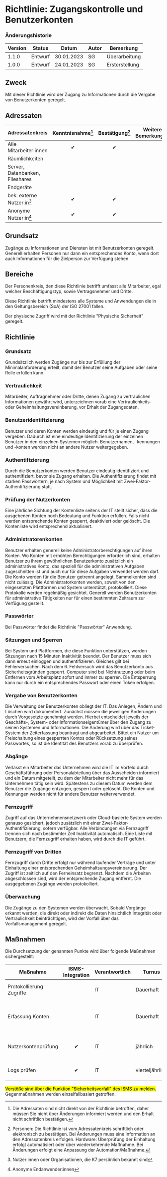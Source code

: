 # Richtlinie: Zugangskontrolle und Benutzerkonten

### Änderungshistorie

| Version | Status  | Datum      | Autor | Bemerkung      |
| ------- | ------- | ---------- | ----- | -------------- |
| 1.1.0   | Entwurf | 30.01.2023 | SG    | Überarbeitung  |
| 1.0.0   | Entwurf | 24.01.2023 | SG    | Ersterstellung |

## Zweck

Mit dieser Richtlinie wird der Zugang zu Informationen durch die Vergabe von Benutzerkonten geregelt.

## Adressaten

| Adressatenkreis                 | Kenntnisnahme[^3] | Bestätigung[^4] | Weitere Bemerkungen |
| ------------------------------- | :---------------: | :-------------: | ------------------- |
| Alle Mitarbeiter:innen          |         ✔         |        ✔        |                     |
| Räumlichkeiten                  |                   |                 |                     |
| Server, Datenbanken, Fileshares |                   |                 |                     |
| Endgeräte                       |                   |                 |                     |
| bek. externe Nutzer:in[^1]      |         ✔         |        ✔        |                     |
| Anonyme Nutzer:in[^2]           |         ✔         |        ✔        |                     |

[^1]: Nutzer:innen oder Organisationen, die K7 persönlich bekannt sind
[^2]: Anonyme Endanwender:innen
[^3]: Die Adressaten sind nicht direkt von der Richtlinie betroffen, daher müssen Sie nicht über Änderungen informiert werden und den Erhalt nicht schriftlich bestätigen.
[^4]: Personen: Die Richtlinie ist vom Adressatenkreis schriftlich oder elektronisch zu bestätigen. Bei Änderungen muss eine Information an den Adressatenkreis erfolgen. Hardware: Überprüfung der Einhaltung erfolgt automatisiert oder über wiederkehrende Maßnahme. Bei Änderungen erfolgt eine Anpassung der Automation/Maßnahme.

## Grundsatz

Zugänge zu Informationen und Diensten ist mit Benutzerkonten geregelt. Generell erhalten Personen nur dann ein entsprechendes Konto, wenn dort auch Informationen für die Zielperson zur Verfügung stehen.

## Bereiche

Der Personenkreis, den diese Richtlinie betrifft umfasst alle Mitarbeiter, egal welcher Beschäftigungstyp, sowie Vertragsnehmer und Dritte.

Diese Richtlinie betrifft mindestens alle Systeme und Anwendungen die in den Geltungsbereich (SoA) der ISO 27001 fallen.

Der physische Zugriff wird mit der Richtlinie "Physische Sicherheit" geregelt.

## Richtlinie

### Grundsatz

Grundsätzlich werden Zugänge nur bis zur Erfüllung der Minimalanforderung erteilt, damit der Benutzer seine Aufgaben oder seine Rolle erfüllen kann.

### Vertraulichkeit

Mitarbeiter, Auftragnehmer oder Dritte, denen Zugang zu vertraulichen Informationen gewährt wird, unterzeichnen vorab eine Vertraulichkeits- oder Geheimhaltungsvereinbarung, vor Erhalt der Zugangsdaten.

### Benutzeridentifizierung

Benutzer und deren Konten werden eindeutig und für je einen Zugang vergeben. Dadurch ist eine eindeutige Identifizierung der einzelnen Benutzer in den einzelnen Systemen möglich.
Benutzernamen, -kennungen und -konten werden nicht an andere Nutzer weitergegeben.

### Authentifizierung

Durch die Benutzerkonten werden Benutzer eindeutig identifiziert und authentifiziert, bevor sie Zugang erhalten. Die Authentifizierung findet mit starken Passwörtern, je nach System und Möglichkeit mit Zwei-Faktor-Authentifizierung statt.

### Prüfung der Nutzerkonten

Eine jährliche Sichtung der Kontenliste seitens der IT stellt sicher, dass die ausgebenen Konten noch Bedeutung und Funktion erfüllen.
Falls nicht werden entsprechende Konten gesperrt, deaktiviert oder gelöscht. Die Kontenliste wird entsprechend aktualisiert.

### Administratorenkonten

Benutzer erhalten generell keine Administratorberechtigungen auf ihren Konten.
Wo Konten mit erhöhten Berechtigungen erforderlich sind, erhalten Benutzer zu ihrem gewöhnlichen Benutzerkonto zusätzlich ein administratives Konto, das speziell für die administrativen Aufgaben zugeschnitten ist und auch nur für diese Aufgaben verwendet werden darf.
Die Konto werden für die Benutzer getrennt angelegt, Sammelkonten sind nicht zulässig.
Die Administratorkonten werden, soweit von den eingesetzten Plattformen und System unterstützt, protokolliert. Diese Protokolle werden regelmäßig gesichtet.
Generell werden Benutzerkonten für administrative Tätigkeiten nur für einen bestimmten Zeitraum zur Verfügung gestellt.

### Passwörter

Bei Passwörter findet die Richtlinie "Passwörter" Anwendung.

### Sitzungen und Sperren

Bei System und Plattformen, die diese Funktion unterstützen, werden Sitzungen nach 15 Minuten Inaktivität beendet. Der Benutzer muss sich dann erneut einloggen und authentifizieren.
Gleiches gilt bei Fehlerversuchen. Nach dem 6. Fehlversuch wird das Benutzerkonto aus Sicherheitsgründen gesperrt.
Computer sind bei Nichtnutzung oder beim Entfernen vom Arbeitsplatz sofort und immer zu sperren. Die Entsperrung kann nur durch ein entsprechendes Passwort oder einen Token erfolgen.

### Vergabe von Benutzerkonten

Die Verwaltung der Benutzerkonten obliegt der IT. Das Anlegen, Ändern und Löschen wird dokumentiert.
Zunächst müssen die jeweiligen Änderungen durch Vorgesetzte genehmigt werden. Hierbei entscheidet jeweils der Geschäfts-, System- oder Informationseigentümer über den Zugang zu seinen Systemen und Informationen. Die Änderung wird über das Ticket-System der Zeiterfassung beantragt und abgearbeitet.
Bittet ein Nutzer um Freischaltung eines gesperrten Kontos oder Rücksetzung seines Passwortes, so ist die Identität des Benutzers vorab zu überprüfen.

### Abgänge

Verlässt ein Mitarbeiter das Unternehmen wird die IT im Vorfeld durch Geschäftsführung oder Personalabteilung über das Ausscheiden informiert und ein Datum mitgeteilt, zu dem der Mitarbeiter nicht mehr für das Unternehmen tätig sein wird.
Spätestens zu diesem Datum werden dem Benutzer die Zugänge entzogen, gesperrt oder gelöscht.
Die Konten und Kennungen werden nicht für andere Benutzer weiterverwendet.

### Fernzugriff

Zugriff auf das Unternehmensnetzwerk oder Cloud-basierte System werden genauso gesichert, jedoch zusätzlich mit einer Zwei-Faktor-Authentifizierung, sofern verfügbar.
Alle Verbindungen via Fernzugriff trennen sich nach bestimmter Zeit Inaktivität automatisch.
Eine Liste mit Benutzern, die Fernzugriff erhalten haben, wird durch die IT geführt.

### Fernzugriff von Dritten

Fernzugriff durch Dritte erfolgt nur während laufender Verträge und unter Einhaltung einer entsprechenden Geheimhaltsungsvereinbarung.
Der Zugriff ist zeitlich auf den Ferneinsatz begrenzt. Nachdem die Arbeiten abgeschlossen sind, wird der entsprechende Zugang entfernt.
Die ausgegebenen Zugänge werden protokolliert.

### Überwachung

Die Zugänge zu den Systemen werden überwacht. Sobald Vorgänge erkannt werden, die direkt oder indirekt die Daten hinsichtlich Integrität oder Vertraulichkeit beinträchtigen, wird der Vorfall über das Vorfallsmanagement geregelt.

## Maßnahmen

Die Durchsetzung der genannten Punkte wird über folgende Maßnahmen sichergestellt:

| Maßnahme                 | ISMS-Integration | Verantwortlich | Turnus          | Beschreibung                                                            |
| ------------------------ | :--------------: | -------------- | --------------- | ----------------------------------------------------------------------- |
| Protokollierung Zugriffe |                  | IT             | Dauerhaft       | Systemzugänge werden protokolliert                                      |
| Erfassung Konten         |                  | IT             | Dauerhaft       | Änderungen an Konten werden dokumentiert (Erstellung, Löschung, etc...) |
| Nutzerkontenprüfung      |        ✔         | IT             | jährlich        | Gegenüberstellung Bedarf und tatsächliche existente Konten              |
| Logs prüfen              |        ✔         | IT             | vierteljährlich | Sichtung Zugangsprotokolle der Systeme                                  |

<mark>Verstöße sind über die Funktion "Sicherheitsvorfall" des ISMS zu melden.</mark> Gegenmaßnahmen werden einzelfallbasiert getroffen.
